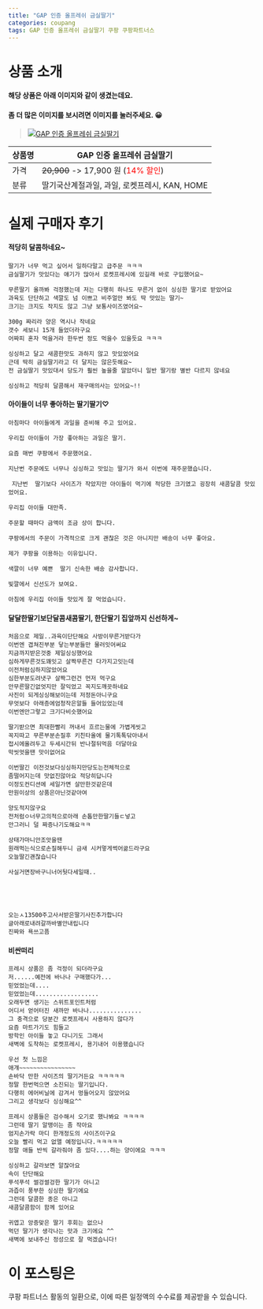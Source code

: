 ```yaml
---
title: "GAP 인증 올프레쉬 금실딸기"
categories: coupang
tags: GAP 인증 올프레쉬 금실딸기 쿠팡 쿠팡파트너스
---
```

# 상품 소개
#### 해당 상품은 아래 이미지와 같이 생겼는데요. 
#### 좀 더 많은 이미지를 보시려면 이미지를 눌러주세요. 😀
> [![GAP 인증 올프레쉬 금실딸기](https://static.coupangcdn.com/image/affiliate/banner/0defe11a8b1ac2d4e4e914a063bd0d73@2x.jpg)](https://coupa.ng/bPnuDt)

상품명 | GAP 인증 올프레쉬 금실딸기
-------|-------
가격 | ~~20,900~~ -> 17,900 원 (<span style="color:red">14% 할인</span>)
분류 | 딸기국산계절과일, 과일, 로켓프레시, KAN, HOME

# 실제 구매자 후기

####    적당히 달콤하네요~
    딸기가 너무 먹고 싶어서 일하다말고 급주문 ㅋㅋㅋ
    금실딸기가 맛있다는 얘기가 많아서 로켓프레시에 있길래 바로 구입했어요~
    
    무른딸기 올까봐 걱정했는데 저는 다행히 하나도 무른거 없이 싱싱한 딸기로 받았어요
    과육도 단단하고 색깔도 넘 이쁘고 비주얼만 봐도 딱 맛있는 딸기~
    크기는 크지도 작지도 않고 그냥 보통사이즈였어요~
    
    300g 짜리라 양은 역시나 작네요
    갯수 세보니 15개 들었더라구요
    어짜피 혼자 먹을거라 한두번 정도 먹을수 있을듯요 ㅋㅋㅋ
    
    싱싱하고 달고 새콤한맛도 과하지 않고 맛있었어요
    근데 딱히 금실딸기라고 더 달지는 않은듯해요~
    전 금실딸기 맛있대서 당도가 훨씬 높을줄 알았더니 일반 딸기랑 별반 다르지 않네요
    
    싱싱하고 적당히 달콤해서 재구매의사는 있어요~!!

####    아이들이 너무 좋아하는 딸기딸기♡
    아침마다 아이들에게 과일을 준비해 주고 있어요.
    
    우리집 아이들이 가장 좋아하는 과일은 딸기.
    
    요즘 매번 쿠팡에서 주문했어요.
    
    지난번 주문에도 너무나 싱싱하고 맛있는 딸기가 와서 이번에 재주문했습니다.
    
     지난번  딸기보다 사이즈가 작았지만 아이들이 먹기에 적당한 크기였고 굉장히 새콤달콤 맛있었어요.
    
    우리집 아이들 대만족.
    
    주문할 때마다 금액이 조금 상이 합니다.
    
    쿠팡에서의 주문이 가격적으로 크게 괜찮은 것은 아니지만 배송이 너무 좋아요.
    
    제가 쿠팡을 이용하는 이유입니다.
    
    색깔이 너무 예쁜  딸기 신속한 배송 감사합니다.
    
    빛깔에서 신선도가 보여요.
    
    아침에 우리집 아이들 맛있게 잘 먹었습니다.

####    달달한딸기보단달콤새콤딸기, 한단딸기 집앞까지 신선하게~
    처음으로 제일..과육이단단해요 사방이무른거받다가
    이번엔 겹쳐진부분 닿는부분들만 물러잇어써요
    지금까지받은것중 제일싱싱했어요
    심하게무른것도꽤잇고 살짝무른건 다가지고잇는데
    이전처럼심하지않았어요
    심한부분도려냇구 살짝그런건 먼저 먹구요
    안무른딸긴없엇지만 잘익었고 꼭지도깨끗하네요
    사진이 되게싱싱해보이는데 저정돈아니구요
    무엇보다 아래층에엄청작은알들 들어있었는데
    이번엔안그렇고 크기다비슷했어요
    
    딸기받으면 최대한빨리 꺼내서 흐르는물에 가볍게씻고
    꼭지따고 무른부분손질후 키친타올에 물기톡톡닦아내서
    접시에올려두고 두세시간뒤 반나절뒤먹음 더달아요
    막씻엇을땐 맛이없어요
    
    이번딸긴 이전것보다싱싱하지만당도는전체적으로
    좀떨어지는데 맛없진않아요 적당히답니다
    이정도컨디션에 세일가면 살만한것같은데
    만원이상의 상품은아닌것같아여
    
    양도적지않구요
    전처럼ㅇ너무고의적으로아래 손톱만한딸기들ㄷ넣고
    안그러니 덜 짜증나기도해요ㅋㅋ
    
    상태가마니안조앗을땐
    원래먹는식으로손질해두니 금새 시커멓게썩어곪드라구요
    오늘딸긴괜찮습니다
    
    사실거면장바구니너어둿다세일때..
    
    
    
    
    
    오는ㅅ13500주고사서받은딸기사진추가합니다
    글아래로내려갈까바별안내립니다
    진짜와 욕쓰고픔

####    비싼떠리
    프레시 상품은 좀 걱정이 되더라구요
    저......예전에 바나나 구매했다가...
    믿었었는데....
    믿었었는데..................
    오래두면 생기는 스위트포인트처럼
    어디서 얻어터진 새까만 바나나...............
    그 충격으로 당분간 로켓프레시 사용하지 않다가
    요즘 마트가기도 힘들고
    방학인 아이들 놓고 다니기도 그래서
    새벽에 도착하는 로켓프레시, 용기내어 이용했습니다
    
    우선 첫 느낌은
    애걔~~~~~~~~~~~~~~~~
    손바닥 만한 사이즈의 딸기거든요 ㅋㅋㅋㅋㅋ
    정말 한번먹으면 소진되는 딸기입니다.
    다행히 에어비닐에 감겨서 멍들어오지 않았어요
    그리고 생각보다 싱싱해요^^
    
    프레시 상품들은 검수해서 오기로 했나봐요 ㅋㅋㅋㅋ
    그런데 딸기 알맹이는 좀 작아요
    엄지손가락 마디 한개정도의 사이즈이구요
    오늘 빨리 먹고 없앨 예정입니다.ㅋㅋㅋㅋㅋ
    정말 애들 반씩 갈라줘야 좀 있다....하는 양이에요 ㅋㅋㅋ
    
    싱싱하고 갈라보면 알잖아요
    속이 단단해요
    푸석푸석 썰겅썰겅한 딸기가 아니고
    과즙이 풍부한 싱싱한 딸기에요
    그런데 달콤한 종은 아니고
    새콤달콤함이 함께 있어요
    
    귀엽고 앙증맞은 딸기 후회는 없으나
    먹던 딸기가 생각나는 맛과 크기에요 ^^
    새벽에 보내주신 정성으로 잘 먹겠습니다!

# 이 포스팅은
쿠팡 파트너스 활동의 일환으로, 이에 따른 일정액의 수수료를 제공받을 수 있습니다.


